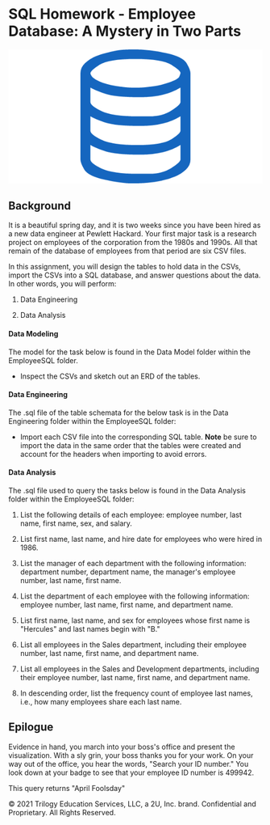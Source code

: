 # SQL Homework - Employee Database: A Mystery in Two Parts

![sql.png](sql.png)

## Background

It is a beautiful spring day, and it is two weeks since you have been hired as a new data engineer at Pewlett Hackard. Your first major task is a research project on employees of the corporation from the 1980s and 1990s. All that remain of the database of employees from that period are six CSV files.

In this assignment, you will design the tables to hold data in the CSVs, import the CSVs into a SQL database, and answer questions about the data. In other words, you will perform:

1. Data Engineering

2. Data Analysis


#### Data Modeling

The model for the task below is found in the Data Model folder within the EmployeeSQL folder.
  
  * Inspect the CSVs and sketch out an ERD of the tables. 

#### Data Engineering

The .sql file of the table schemata for the below task is in the Data Engineering folder within the EmployeeSQL folder:

* Import each CSV file into the corresponding SQL table. **Note** be sure to import the data in the same order that the tables were created and account for the headers when importing to avoid errors.

#### Data Analysis

The .sql file used to query the tasks below is found in the Data Analysis folder within the EmployeeSQL folder:

1. List the following details of each employee: employee number, last name, first name, sex, and salary.

2. List first name, last name, and hire date for employees who were hired in 1986.

3. List the manager of each department with the following information: department number, department name, the manager's employee number, last name, first name.

4. List the department of each employee with the following information: employee number, last name, first name, and department name.

5. List first name, last name, and sex for employees whose first name is "Hercules" and last names begin with "B."

6. List all employees in the Sales department, including their employee number, last name, first name, and department name.

7. List all employees in the Sales and Development departments, including their employee number, last name, first name, and department name.

8. In descending order, list the frequency count of employee last names, i.e., how many employees share each last name.

## Epilogue

Evidence in hand, you march into your boss's office and present the visualization. With a sly grin, your boss thanks you for your work. On your way out of the office, you hear the words, "Search your ID number." You look down at your badge to see that your employee ID number is 499942.

This query returns "April Foolsday"





© 2021 Trilogy Education Services, LLC, a 2U, Inc. brand. Confidential and Proprietary. All Rights Reserved.
